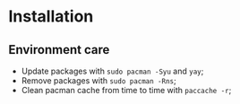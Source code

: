 # Installation
<TODO>

## Environment care

- Update packages with `sudo pacman -Syu` and `yay`;
- Remove packages with `sudo pacman -Rns`;
- Clean pacman cache from time to time with `paccache -r`;
